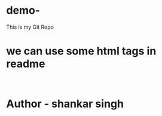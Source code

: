 # demo-
This is my Git Repo
<br>
<h1>we can use some html tags in readme<h1/>
<br>
Author - shankar singh
